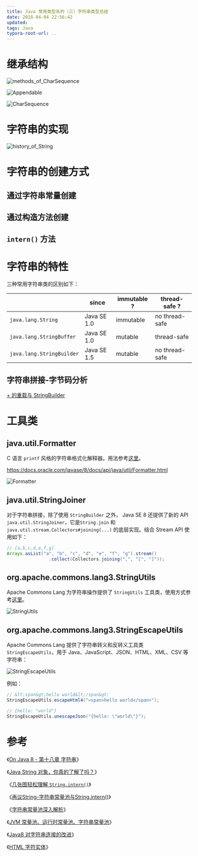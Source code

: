 ```yaml
---
title: Java 常用类型系列（三）字符串类型总结
date: 2018-04-04 22:56:42
updated:
tags: Java
typora-root-url: ..
---
```


# 继承结构

![methods_of_CharSequence](/img/java/string/methods_of_CharSequence.png)

![Appendable](/img/java/string/Appendable.png)

![CharSequence](/img/java/string/CharSequence.png)

# 字符串的实现

![history_of_String](/img/java/string/history_of_String.jpg)

# 字符串的创建方式

## 通过字符串常量创建

## 通过构造方法创建

## `intern()` 方法

# 字符串的特性

三种常用字符串类的区别如下：

|                           | since       | immutable ? | thread-safe ?  |
| ------------------------- | ----------- | ----------- | -------------- |
| `java.lang.String`        | Java SE 1.0 | immutable   | no thread-safe |
| `java.lang.StringBuffer`  | Java SE 1.0 | mutable     | thread-safe    |
| `java.lang.StringBuilder` | Java SE 1.5 | mutable     | no thread-safe |

## 字符串拼接-字节码分析

[+ 的重载与 StringBuilder](https://lingcoder.github.io/OnJava8/#/book/18-Strings?id=-%e7%9a%84%e9%87%8d%e8%bd%bd%e4%b8%8e-stringbuilder)

# 工具类

## java.util.Formatter

C 语言 `printf` 风格的字符串格式化解释器。用法参考[这里](https://blog.csdn.net/quinnnorris/article/details/54614446)。

https://docs.oracle.com/javase/8/docs/api/java/util/Formatter.html

![Formatter](/img/java/string/Formatter.png)

## java.util.StringJoiner

对于字符串拼接，除了使用 `StringBuilder` 之外， Java SE 8 还提供了新的 API `java.util.StringJoiner`，它是`String.join` 和 `java.util.stream.Collectors#joining(...)` 的底层实现。结合 Stream API 使用如下：

```java
// [a,b,c,d,e,f,g]
Arrays.asList("a", "b", "c", "d", "e", "f", "g").stream()
                .collect(Collectors.joining(",", "[", "]"));
```

## org.apache.commons.lang3.StringUtils

Apache Commons Lang 为字符串操作提供了 `StringUtils` 工具类，使用方式参考[这里](/2017/12/25/apache-commons-lang/)。

![StringUtils](/img/java/commons/commons-lang/StringUtils.png)

## org.apache.commons.lang3.StringEscapeUtils

Apache Commons Lang 提供了字符串转义和反转义工具类 `StringEscapeUtils`，用于 Java、JavaScript、JSON、HTML、XML、CSV 等字符串：

![StringEscapeUtils](/img/java/string/StringEscapeUtils.png)

例如：

```java
// &lt;span&gt;hello world&lt;/span&gt;
StringEscapeUtils.escapeHtml4("<span>hello world</span>");

// {hello: "world"}
StringEscapeUtils.unescapeJson("{hello: \"world\"}");
```

# 参考

《[On Java 8 - 第十八章 字符串](https://lingcoder.github.io/OnJava8/#/book/18-Strings)》

《[Java String 对象，你真的了解了吗？](https://cloud.tencent.com/developer/article/1511298)》

《[几张图轻松理解 `String.intern()`](https://blog.csdn.net/tyyking/article/details/82496901)》

《[再议String-字符串常量池与String.intern()](https://mp.weixin.qq.com/s/vkP-JXMs12i1QBVdnI4KJQ)》

《[字符串常量池深入解析](https://blog.csdn.net/weixin_40304387/article/details/81071816)》

《[JVM 常量池、运行时常量池、字符串常量池](https://www.cnblogs.com/natian-ws/p/10749164.html)》



《[Java8 对字符串连接的改进](https://segmentfault.com/a/1190000007835105)》

《[HTML 字符实体](http://www.w3school.com.cn/html/html_entities.asp)》